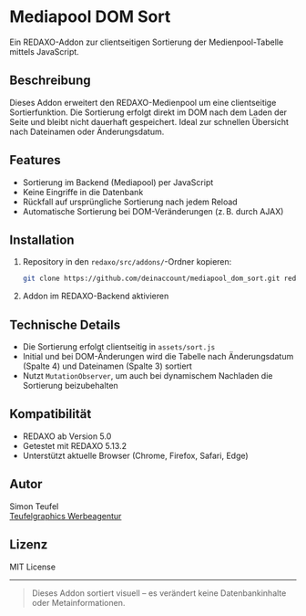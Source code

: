 # Mediapool DOM Sort

Ein REDAXO-Addon zur clientseitigen Sortierung der Medienpool-Tabelle mittels JavaScript.

## Beschreibung

Dieses Addon erweitert den REDAXO-Medienpool um eine clientseitige Sortierfunktion. Die Sortierung erfolgt direkt im DOM nach dem Laden der Seite und bleibt nicht dauerhaft gespeichert. Ideal zur schnellen Übersicht nach Dateinamen oder Änderungsdatum.

## Features

- Sortierung im Backend (Mediapool) per JavaScript
- Keine Eingriffe in die Datenbank
- Rückfall auf ursprüngliche Sortierung nach jedem Reload
- Automatische Sortierung bei DOM-Veränderungen (z. B. durch AJAX)

## Installation

1. Repository in den `redaxo/src/addons/`-Ordner kopieren:
   ```bash
   git clone https://github.com/deinaccount/mediapool_dom_sort.git redaxo/src/addons/mediapool_dom_sort
   ```

2. Addon im REDAXO-Backend aktivieren

## Technische Details

- Die Sortierung erfolgt clientseitig in `assets/sort.js`
- Initial und bei DOM-Änderungen wird die Tabelle nach Änderungsdatum (Spalte 4) und Dateinamen (Spalte 3) sortiert
- Nutzt `MutationObserver`, um auch bei dynamischem Nachladen die Sortierung beizubehalten

## Kompatibilität

- REDAXO ab Version 5.0
- Getestet mit REDAXO 5.13.2
- Unterstützt aktuelle Browser (Chrome, Firefox, Safari, Edge)

## Autor

Simon Teufel  
[Teufelgraphics Werbeagentur](https://www.teufel-graphics.de)

## Lizenz

MIT License

---

> Dieses Addon sortiert visuell – es verändert keine Datenbankinhalte oder Metainformationen.
